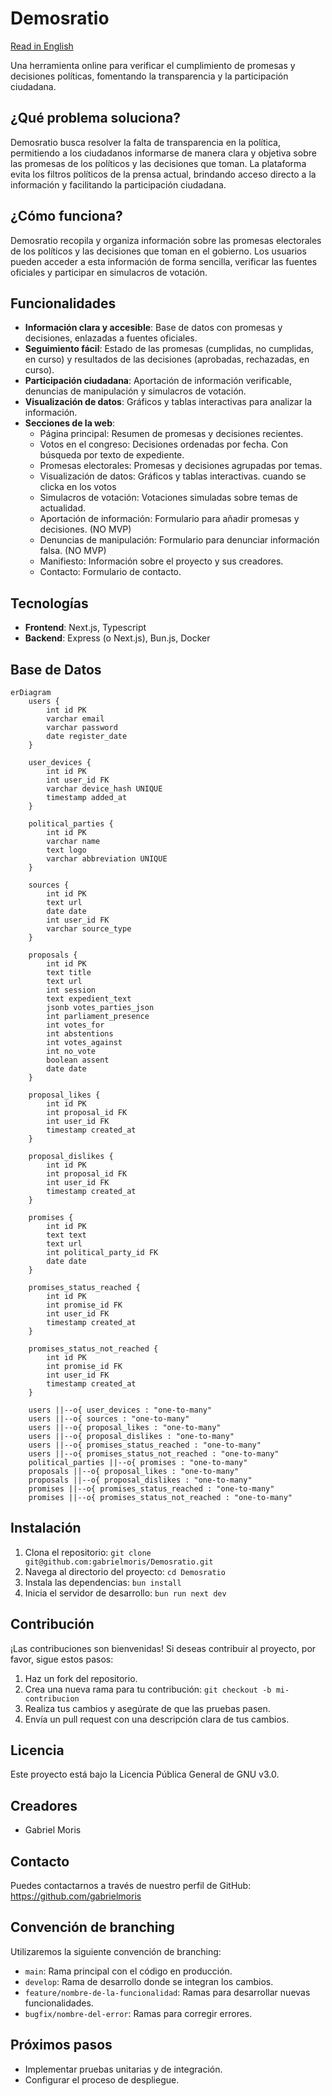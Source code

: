 # Demosratio

[Read in English](README.en.md)

Una herramienta online para verificar el cumplimiento de promesas y decisiones políticas, fomentando la transparencia y la participación ciudadana.

## ¿Qué problema soluciona?

Demosratio busca resolver la falta de transparencia en la política, permitiendo a los ciudadanos informarse de manera clara y objetiva sobre las promesas de los políticos y las decisiones que toman. La plataforma evita los filtros políticos de la prensa actual, brindando acceso directo a la información y facilitando la participación ciudadana.

## ¿Cómo funciona?

Demosratio recopila y organiza información sobre las promesas electorales de los políticos y las decisiones que toman en el gobierno. Los usuarios pueden acceder a esta información de forma sencilla, verificar las fuentes oficiales y participar en simulacros de votación.

## Funcionalidades

- **Información clara y accesible**: Base de datos con promesas y decisiones, enlazadas a fuentes oficiales.
- **Seguimiento fácil**: Estado de las promesas (cumplidas, no cumplidas, en curso) y resultados de las decisiones (aprobadas, rechazadas, en curso).
- **Participación ciudadana**: Aportación de información verificable, denuncias de manipulación y simulacros de votación.
- **Visualización de datos**: Gráficos y tablas interactivas para analizar la información.
- **Secciones de la web**:
  - Página principal: Resumen de promesas y decisiones recientes.
  - Votos en el congreso: Decisiones ordenadas por fecha. Con búsqueda por texto de expediente.
  - Promesas electorales: Promesas y decisiones agrupadas por temas.
  - Visualización de datos: Gráficos y tablas interactivas. cuando se clicka en los votos
  - Simulacros de votación: Votaciones simuladas sobre temas de actualidad.
  - Aportación de información: Formulario para añadir promesas y decisiones. (NO MVP)
  - Denuncias de manipulación: Formulario para denunciar información falsa. (NO MVP)
  - Manifiesto: Información sobre el proyecto y sus creadores.
  - Contacto: Formulario de contacto.

## Tecnologías

- **Frontend**: Next.js, Typescript
- **Backend**: Express (o Next.js), Bun.js, Docker

## Base de Datos

```mermaid
erDiagram
    users {
        int id PK
        varchar email
        varchar password
        date register_date
    }

    user_devices {
        int id PK
        int user_id FK
        varchar device_hash UNIQUE
        timestamp added_at
    }

    political_parties {
        int id PK
        varchar name
        text logo
        varchar abbreviation UNIQUE
    }

    sources {
        int id PK
        text url
        date date
        int user_id FK
        varchar source_type
    }

    proposals {
        int id PK
        text title
        text url
        int session
        text expedient_text
        jsonb votes_parties_json
        int parliament_presence
        int votes_for
        int abstentions
        int votes_against
        int no_vote
        boolean assent
        date date
    }

    proposal_likes {
        int id PK
        int proposal_id FK
        int user_id FK
        timestamp created_at
    }

    proposal_dislikes {
        int id PK
        int proposal_id FK
        int user_id FK
        timestamp created_at
    }

    promises {
        int id PK
        text text
        text url
        int political_party_id FK
        date date
    }

    promises_status_reached {
        int id PK
        int promise_id FK
        int user_id FK
        timestamp created_at
    }

    promises_status_not_reached {
        int id PK
        int promise_id FK
        int user_id FK
        timestamp created_at
    }

    users ||--o{ user_devices : "one-to-many"
    users ||--o{ sources : "one-to-many"
    users ||--o{ proposal_likes : "one-to-many"
    users ||--o{ proposal_dislikes : "one-to-many"
    users ||--o{ promises_status_reached : "one-to-many"
    users ||--o{ promises_status_not_reached : "one-to-many"
    political_parties ||--o{ promises : "one-to-many"
    proposals ||--o{ proposal_likes : "one-to-many"
    proposals ||--o{ proposal_dislikes : "one-to-many"
    promises ||--o{ promises_status_reached : "one-to-many"
    promises ||--o{ promises_status_not_reached : "one-to-many"
```

## Instalación

1.  Clona el repositorio: `git clone git@github.com:gabrielmoris/Demosratio.git`
2.  Navega al directorio del proyecto: `cd Demosratio`
3.  Instala las dependencias: `bun install`
4.  Inicia el servidor de desarrollo: `bun run next dev`

## Contribución

¡Las contribuciones son bienvenidas! Si deseas contribuir al proyecto, por favor, sigue estos pasos:

1.  Haz un fork del repositorio.
2.  Crea una nueva rama para tu contribución: `git checkout -b mi-contribucion`
3.  Realiza tus cambios y asegúrate de que las pruebas pasen.
4.  Envía un pull request con una descripción clara de tus cambios.

## Licencia

Este proyecto está bajo la Licencia Pública General de GNU v3.0.

## Creadores

- Gabriel Moris

## Contacto

Puedes contactarnos a través de nuestro perfil de GitHub: <https://github.com/gabrielmoris>

## Convención de branching

Utilizaremos la siguiente convención de branching:

- `main`: Rama principal con el código en producción.
- `develop`: Rama de desarrollo donde se integran los cambios.
- `feature/nombre-de-la-funcionalidad`: Ramas para desarrollar nuevas funcionalidades.
- `bugfix/nombre-del-error`: Ramas para corregir errores.

## Próximos pasos

- Implementar pruebas unitarias y de integración.
- Configurar el proceso de despliegue.
